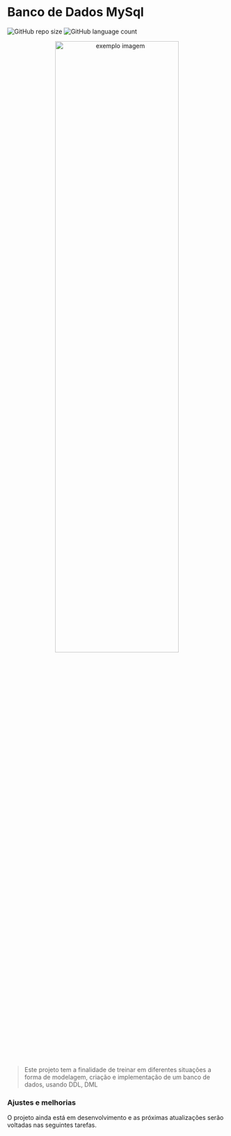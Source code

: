 # Banco de Dados MySql

<!---Esses são exemplos. Veja https://shields.io para outras pessoas ou para personalizar este conjunto de escudos. Você pode querer incluir dependências, status do projeto e informações de licença aqui--->

![GitHub repo size](https://img.shields.io/badge/MySQL-00000F?style=for-the-badge&logo=mysql&logoColor=white)
![GitHub language count](https://img.shields.io/badge/MariaDB-01529E?style=for-the-badge&logo=mariadb&logoColor=white)

<p align = "center" 
><img src="./img/índice.png" alt="exemplo imagem" width="75%" height="60%"></p>


> Este projeto tem a finalidade de treinar em diferentes situações a forma de modelagem, criação e implementação de um banco de dados, usando DDL, DML

### Ajustes e melhorias

O projeto ainda está em desenvolvimento e as próximas atualizações serão voltadas nas seguintes tarefas.